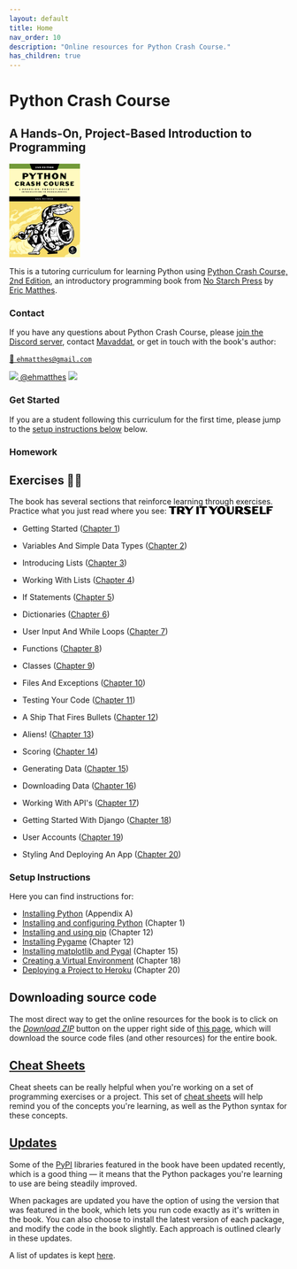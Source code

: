 ```yaml
---
layout: default
title: Home
nav_order: 10
description: "Online resources for Python Crash Course."
has_children: true
---
```


# Python Crash Course

## A Hands-On, Project-Based Introduction to Programming

[<img src="./images/cover.jpg" width="128"/>]([https://link](https://www.amazon.ca/Python-Crash-Course-Eric-Matthes/dp/1593279280?&linkCode=ll1&tag=mavaddat-20&linkId=9a5ce7ddbcd95a4320240caaa6247aee&language=en_CA&ref_=as_li_ss_tl))

This is a tutoring curriculum for learning Python using [Python Crash Course, 2nd Edition](https://www.amazon.ca/Python-Crash-Course-Eric-Matthes/dp/1593279280?&linkCode=ll1&tag=mavaddat-20&linkId=9a5ce7ddbcd95a4320240caaa6247aee&language=en_CA&ref_=as_li_ss_tl), an introductory programming book from [No Starch Press](http://www.nostarch.com/pythoncrashcourse/) by [Eric Matthes](https://github.com/ehmatthes).

### Contact

If you have any questions about Python Crash Course, please  [join the Discord server](https://discord.gg/KzzTBbr), contact [Mavaddat](https://www.mavaddat.ca), or get in touch with the book's author:

[📧 `ehmatthes@gmail.com`](mailto:ehmatthes@gmail.com)

[<img src="https://raw.githubusercontent.com/johan/svg-cleanups/master/logos/twitter.svg" width="15"/>  @ehmatthes](http://twitter.com/ehmatthes/)
<img src="https://pbs.twimg.com/profile_images/1153801365543538688/6ZRVUWah.png"  width="20vw">

### Get Started

If you are a student following this curriculum for the first time, please jump to the [setup instructions below](#setup-instructions) below.

### Homework

<a href="try_it_yourself"></a>Exercises ✍🏽
---
The book has several sections that reinforce learning through exercises. Practice what you just read where you see:
<img src="./images/tiy.svg"   width="188vw" alt="'Try It Yourself' in Adobe Dogma typeface"/>

- Getting Started \([Chapter 1](/chapter_01/tiy-ch01.md)\)

- Variables And Simple Data Types \([Chapter 2](/chapter_02/tiy-ch02.md)\)

- Introducing Lists \([Chapter 3](/chapter_03/tiy-ch03.md)\)

- Working With Lists \([Chapter 4](/chapter_04/tiy-ch04.md)\)

- If Statements \([Chapter 5](/chapter_05/tiy-ch05.md)\)

- Dictionaries \([Chapter 6](/chapter_06/tiy-ch06.md)\)

- User Input And While Loops \([Chapter 7](/chapter_07/tiy-ch07.md)\)

- Functions \([Chapter 8](/chapter_08/tiy-ch08.md)\)

- Classes \([Chapter 9](/chapter_09/tiy-ch09.md)\)

- Files And Exceptions \([Chapter 10](/chapter_10/tiy-ch10.md)\)

- Testing Your Code \([Chapter 11](/chapter_11/tiy-ch11.md)\)

- A Ship That Fires Bullets \([Chapter 12](/chapter_12/tiy-ch12.md)\)

- Aliens! \([Chapter 13](/chapter_13/tiy-ch13.md)\)

- Scoring \([Chapter 14](/chapter_14/tiy-ch14.md)\)

- Generating Data \([Chapter 15](/chapter_15/tiy-ch15.md)\)

- Downloading Data \([Chapter 16](/chapter_16/tiy-ch16.md)\)

- Working With API's \([Chapter 17](/chapter_17/tiy-ch17.md)\)

- Getting Started With Django \([Chapter 18](/chapter_18/tiy-ch18.md)\)

- User Accounts \([Chapter 19](/chapter_19/tiy-ch19.md)\)

- Styling And Deploying An App \([Chapter 20](/chapter_20/tiy-ch20.md)\)

### Setup Instructions

Here you can find instructions for:

- [Installing Python](/appendix_a/appendix_a.md)&#09;(Appendix A)
- [Installing and configuring Python](/chapter_01/tiy-ch01.md)&#09;(Chapter 1)
- [Installing and using pip](/chapter_12/installing_pip.md)&#09;(Chapter 12)
- [Installing Pygame](/chapter_12/tiy-ch12.md)&#09;(Chapter 12)
- [Installing matplotlib and Pygal](/chapter_15/tiy-ch15.md) &#09;(Chapter 15)
- [Creating a Virtual Environment](/chapter_18/tiy-ch18.md)&#09;(Chapter 18)
- [Deploying a Project to Heroku](/chapter_20/tiy-ch20.md)&#09;(Chapter 20)

<a href="source_code"></a>Downloading source code
---
The most direct way to get the online resources for the book is to click on the [*Download ZIP*](https://github.com/mavaddat-javid-education/pcc_2e/archive/master.zip) button on the upper right side of [this page](https://github.com/mavaddat-javid-education/pcc_2e), which will download the source code files (and other resources) for the entire book.

[Cheat Sheets](/cheat_sheets/cheat_sheets.md)
---

Cheat sheets can be really helpful when you're working on a set of programming exercises or a project. This set of [cheat sheets](/cheat_sheets/cheat_sheets.md) will help remind you of the concepts you're learning, as well as the Python syntax for these concepts.

[Updates](/updates/updates.md)
---

Some of the [PyPI](https://en.wikipedia.org/wiki/Python_Package_Index) libraries featured in the book have been updated recently, which is a good thing &mdash; it means that the Python packages you're learning to use are being steadily improved.

When packages are updated you have the option of using the version that was featured in the book, which lets you run code exactly as it's written in the book. You can also choose to install the latest version of each package, and modify the code in the book slightly. Each approach is outlined clearly in these updates.

A list of updates is kept [here](/updates/updates.md).
